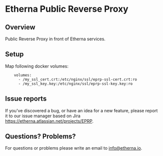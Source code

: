 # Etherna Public Reverse Proxy

## Overview

Public Reverse Proxy in front of Etherna services.

## Setup
Map following docker volumes:

```
    volumes:
      - /my_ssl_cert.crt:/etc/nginx/ssl/eprp-ssl-cert.crt:ro
      - /my_ssl_key.key:/etc/nginx/ssl/eprp-ssl-key.key:ro
```

## Issue reports

If you've discovered a bug, or have an idea for a new feature, please report it to our issue manager based on Jira https://etherna.atlassian.net/projects/EPRP.

## Questions? Problems?

For questions or problems please write an email to [info@etherna.io](mailto:info@etherna.io).

